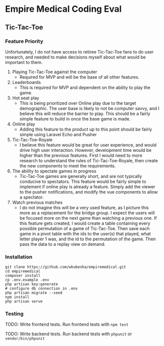 # Empire Medical Coding Eval
## Tic-Tac-Toe

### Feature Priority

Unfortunately, I do not have access to retiree Tic-Tac-Toe fans to do user research, 
and needed to make decisions myself about what would be important to them.

1. Playing Tic-Tac-Toe against the computer
    - Required for MVP and will be the base of all other features.
2. Leaderboards
    - This is required for MVP and dependent on the ability to play the game.
3. Hot seat play
    - This is being prioritized over Online play due to the target demographic. 
    The user base is likely to not be computer savvy, and I believe this will reduce the barrier 
    to play. This should be a fairly simple feature to build in once the base game is made.
4. Online play
    - Adding this feature to the product up to this point should be fairly simple using 
    Laravel Echo and Pusher
7. Tic-Tac-Toe-Royale
    - I believe this feature would be great for user experience, and would drive high user interaction. However, 
    development time would be higher than the previous features. First I would need to more research to understand
    the rules of Tic-Tac-Toe-Royale, then create the new components to meet the requirements.
6. The ability to spectate games in progress
    - Tic-Tac-Toe games are generally short, and are not typically conducive to spectators.
    This feature would be fairly simple to implement if online play is already a feature. Simply add the viewer to the
     pusher notifications, and modify the vue components to allow a spectator.
5. Watch previous matches
    - I do not imagine this will be a very used feature, as I picture this more as a replacement for the bridge group.
    I expect the users will be focused more on the next game than watching a previous one. 
    If this feature gets created, I would create a table containing every possible permutation of a game of Tic-Tac-Toe.
    Then save each game in a pivot table with the ids to the user(s) that played, what letter player 1 was, and the id
     to the permutation of the game. Then pass the data to a replay view on demand.

### Installation
```
git clone https://github.com/wkubenka/empiremedical.git
cd empiremedical
composer install
cp .env.example .env
php artisan key:generate
# configure db connection in .env
php artisan migrate --seed
npm install
php artisan serve
```

### Testing
TODO: Write frontend tests.
Run frontend tests with `npm test`

TODO: Write backend tests. 
Run backend tests with `phpunit` or `vendor/bin/phpunit`


